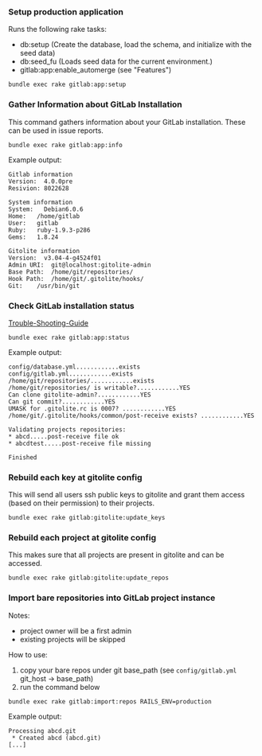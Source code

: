 ### Setup production application

Runs the following rake tasks:

* db:setup (Create the database, load the schema, and initialize with the seed data)
* db:seed_fu (Loads seed data for the current environment.)
* gitlab:app:enable_automerge (see "Features")

```
bundle exec rake gitlab:app:setup
```


### Gather Information about GitLab Installation

This command gathers information about your GitLab installation. These can be used in issue reports.

```
bundle exec rake gitlab:app:info
```

Example output:

```
Gitlab information
Version:  4.0.0pre
Resivion: 8022628

System information
System:   Debian6.0.6
Home:   /home/gitlab
User:   gitlab
Ruby:   ruby-1.9.3-p286
Gems:   1.8.24

Gitolite information
Version:  v3.04-4-g4524f01
Admin URI:  git@localhost:gitolite-admin
Base Path:  /home/git/repositories/
Hook Path:  /home/git/.gitolite/hooks/
Git:    /usr/bin/git
```

### Check GitLab installation status

[Trouble-Shooting-Guide](https://github.com/gitlabhq/gitlab-public-wiki/wiki/Trouble-Shooting-Guide)

```
bundle exec rake gitlab:app:status
```

Example output:

```
config/database.yml............exists
config/gitlab.yml............exists
/home/git/repositories/............exists
/home/git/repositories/ is writable?............YES
Can clone gitolite-admin?............YES
Can git commit?............YES
UMASK for .gitolite.rc is 0007? ............YES
/home/git/.gitolite/hooks/common/post-receive exists? ............YES

Validating projects repositories:
* abcd.....post-receive file ok
* abcdtest.....post-receive file missing

Finished

```


### Rebuild each key at gitolite config

This will send all users ssh public keys to gitolite and grant them access (based on their permission) to their projects.

```
bundle exec rake gitlab:gitolite:update_keys
```


### Rebuild each project at gitolite config

This makes sure that all projects are present in gitolite and can be accessed.

```
bundle exec rake gitlab:gitolite:update_repos
```

### Import bare repositories into GitLab project instance

Notes:

* project owner will be a first admin
* existing projects will be skipped

How to use:

1. copy your bare repos under git base_path (see `config/gitlab.yml` git_host -> base_path)
2. run the command below

```
bundle exec rake gitlab:import:repos RAILS_ENV=production
```

Example output:

```
Processing abcd.git
 * Created abcd (abcd.git)
[...]
```
